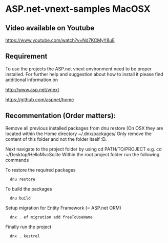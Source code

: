 # ASP.net-vnext-samples MacOSX

## Video available on Youtube
https://www.youtube.com/watch?v=Nd7KCMyY8uE

## Requirement
To use the projects the ASP.net vnext environment need to be proper installed. For further help and suggestion about
how to install it please find additional information on 

http://www.asp.net/vnext

https://github.com/aspnet/home

## Recommentation (Order matters): 

Remove all previous installed packages from dnu restore (On OSX they are located within the Home directory ~/.dnx/packages/ 
Only remove the content of this folder and not the folder itself :D.

Next navigate to the project folder by using cd PATH/TO/PROJECT e.g. cd ~/Desktop/HelloMvcSqlite 
Within the root project folder run the following commands

To restore the required packages
```
  dnu restore
```

To build the packages
```
  dnu build
```

Setup migration for Entity Framework (= ASP.net ORM) 
```
  dnx . ef migration add freeToUseName
```

Finally run the project
```
  dnx . kestrel
```
